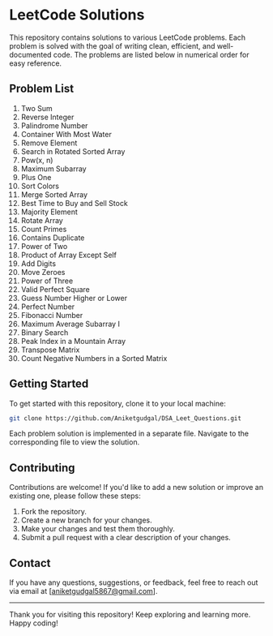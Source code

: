 # LeetCode Solutions

This repository contains solutions to various LeetCode problems. Each problem is solved with the goal of writing clean, efficient, and well-documented code. The problems are listed below in numerical order for easy reference.

## Problem List

1. Two Sum
7. Reverse Integer
9. Palindrome Number
11. Container With Most Water
27. Remove Element
33. Search in Rotated Sorted Array
50. Pow(x, n)
53. Maximum Subarray
66. Plus One
75. Sort Colors
88. Merge Sorted Array
121. Best Time to Buy and Sell Stock
169. Majority Element
189. Rotate Array
204. Count Primes
217. Contains Duplicate
231. Power of Two
238. Product of Array Except Self
258. Add Digits
283. Move Zeroes
326. Power of Three
367. Valid Perfect Square
374. Guess Number Higher or Lower
507. Perfect Number
509. Fibonacci Number
643. Maximum Average Subarray I
704. Binary Search
852. Peak Index in a Mountain Array
867. Transpose Matrix
1351. Count Negative Numbers in a Sorted Matrix

## Getting Started

To get started with this repository, clone it to your local machine:

```bash
git clone https://github.com/Aniketgudgal/DSA_Leet_Questions.git
```

Each problem solution is implemented in a separate file. Navigate to the corresponding file to view the solution.

## Contributing

Contributions are welcome! If you'd like to add a new solution or improve an existing one, please follow these steps:

1. Fork the repository.
2. Create a new branch for your changes.
3. Make your changes and test them thoroughly.
4. Submit a pull request with a clear description of your changes.

## Contact

If you have any questions, suggestions, or feedback, feel free to reach out via email at [aniketgudgal5867@gmail.com].

---

Thank you for visiting this repository! Keep exploring and learning more. Happy coding!